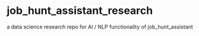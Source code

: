 # job_hunt_assistant_research
a data science research repo for AI / NLP functionality of job_hunt_assistant
